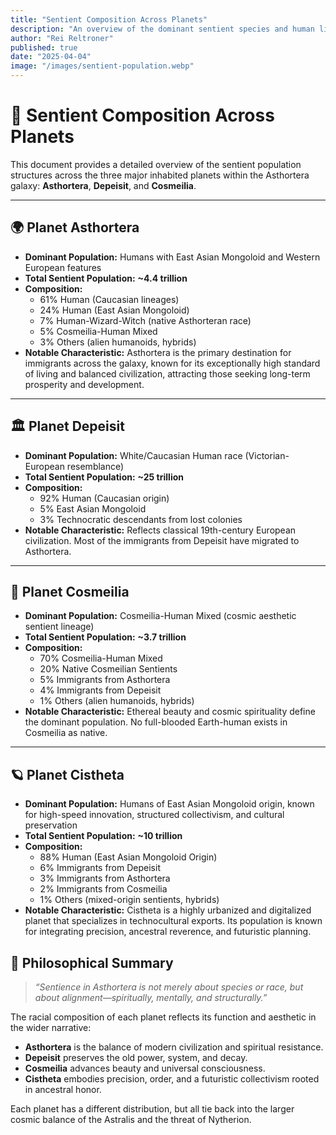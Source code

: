 ```yaml
---
title: "Sentient Composition Across Planets"
description: "An overview of the dominant sentient species and human lineages inhabiting the primary planets in the Asthortera galaxy."
author: "Rei Reltroner"
published: true
date: "2025-04-04"
image: "/images/sentient-population.webp"
---
```


# 🌌 Sentient Composition Across Planets

This document provides a detailed overview of the sentient population structures across the three major inhabited planets within the Asthortera galaxy: **Asthortera**, **Depeisit**, and **Cosmeilia**.

---

## 🌍 **Planet Asthortera**
- **Dominant Population:** Humans with East Asian Mongoloid and Western European features
- **Total Sentient Population:** **~4.4 trillion**
- **Composition:**
  - 61% Human (Caucasian lineages)
  - 24% Human (East Asian Mongoloid)
  - 7% Human-Wizard-Witch (native Asthorteran race)
  - 5% Cosmeilia-Human Mixed
  - 3% Others (alien humanoids, hybrids)
- **Notable Characteristic:** Asthortera is the primary destination for immigrants across the galaxy, known for its exceptionally high standard of living and balanced civilization, attracting those seeking long-term prosperity and development.

---

## 🏛️ **Planet Depeisit**
- **Dominant Population:** White/Caucasian Human race (Victorian-European resemblance)
- **Total Sentient Population:** **~25 trillion**
- **Composition:**
  - 92% Human (Caucasian origin)
  - 5% East Asian Mongoloid
  - 3% Technocratic descendants from lost colonies
- **Notable Characteristic:** Reflects classical 19th-century European civilization. Most of the immigrants from Depeisit have migrated to Asthortera.

---

## 🌠 **Planet Cosmeilia**
- **Dominant Population:** Cosmeilia-Human Mixed (cosmic aesthetic sentient lineage)
- **Total Sentient Population:** **~3.7 trillion**
- **Composition:**
  - 70% Cosmeilia-Human Mixed
  - 20% Native Cosmeilian Sentients
  - 5% Immigrants from Asthortera
  - 4% Immigrants from Depeisit
  - 1% Others (alien humanoids, hybrids)
- **Notable Characteristic:** Ethereal beauty and cosmic spirituality define the dominant population. No full-blooded Earth-human exists in Cosmeilia as native.

---

## 🪐 **Planet Cistheta**
- **Dominant Population:** Humans of East Asian Mongoloid origin, known for high-speed innovation, structured collectivism, and cultural preservation
- **Total Sentient Population:** **~10 trillion**
- **Composition:**
  - 88% Human (East Asian Mongoloid Origin)
  - 6% Immigrants from Depeisit
  - 3% Immigrants from Asthortera
  - 2% Immigrants from Cosmeilia
  - 1% Others (mixed-origin sentients, hybrids)
- **Notable Characteristic:** Cistheta is a highly urbanized and digitalized planet that specializes in technocultural exports. Its population is known for integrating precision, ancestral reverence, and futuristic planning.

## 🧠 **Philosophical Summary**
> _“Sentience in Asthortera is not merely about species or race, but about alignment—spiritually, mentally, and structurally.”_

The racial composition of each planet reflects its function and aesthetic in the wider narrative:
- **Asthortera** is the balance of modern civilization and spiritual resistance.
- **Depeisit** preserves the old power, system, and decay.
- **Cosmeilia** advances beauty and universal consciousness.
- **Cistheta** embodies precision, order, and a futuristic collectivism rooted in ancestral honor.

Each planet has a different distribution, but all tie back into the larger cosmic balance of the Astralis and the threat of Nytherion.

